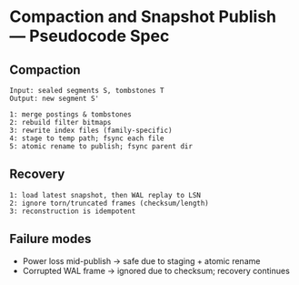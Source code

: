 # Compaction and Snapshot Publish — Pseudocode Spec

## Compaction
```
Input: sealed segments S, tombstones T
Output: new segment S'

1: merge postings & tombstones
2: rebuild filter bitmaps
3: rewrite index files (family-specific)
4: stage to temp path; fsync each file
5: atomic rename to publish; fsync parent dir
```

## Recovery
```
1: load latest snapshot, then WAL replay to LSN
2: ignore torn/truncated frames (checksum/length)
3: reconstruction is idempotent
```

## Failure modes
- Power loss mid-publish → safe due to staging + atomic rename
- Corrupted WAL frame → ignored due to checksum; recovery continues

